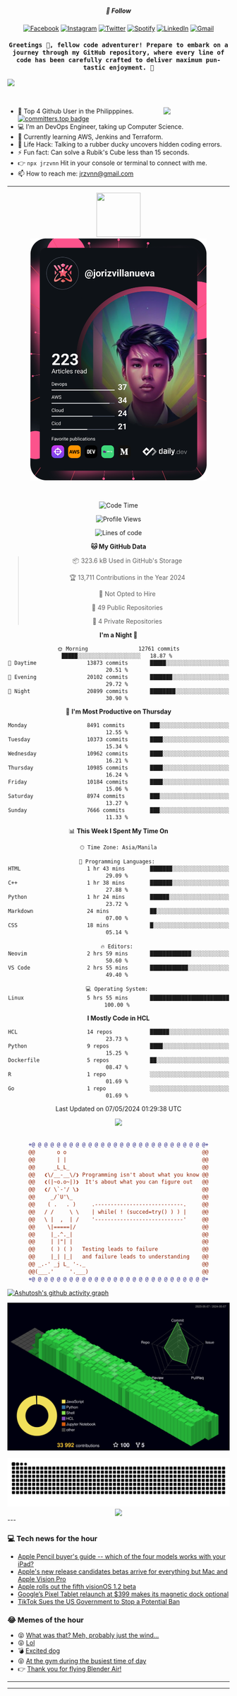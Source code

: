 <h5 align="center">💬 Follow</h5>
<div align="center">

[![Facebook](https://img.shields.io/badge/Facebook-%231877F2.svg?style=for-the-badge&logo=Facebook&logoColor=white)](https://www.facebook.com/Horisyo/)
[![Instagram](https://img.shields.io/badge/Instagram-%23E4405F.svg?style=for-the-badge&logo=Instagram&logoColor=white)](https://www.instagram.com/jrzvnn_/)
[![Twitter](https://img.shields.io/badge/Twitter-%231DA1F2.svg?style=for-the-badge&logo=Twitter&logoColor=white)](https://twitter.com/jrz_studies)
[![Spotify](https://img.shields.io/badge/Spotify-%231ED760.svg?style=for-the-badge&logo=Spotify&logoColor=white)](https://open.spotify.com/user/217td4qrc6mzqjodfalmzjpdi?si=b93099b9078c4ccb)
[![LinkedIn](https://img.shields.io/badge/LinkedIn-%230077B5.svg?style=for-the-badge&logo=LinkedIn&logoColor=white)](https://www.linkedin.com/in/jrz-vnn/)
[![Gmail](https://img.shields.io/badge/Gmail-D14836?style=for-the-badge&logo=gmail&logoColor=white)](mailto:jrzvnn@gmail.com)

</div>
<h4 align="center"><samp>Greetings 👋, fellow code adventurer! Prepare to embark on a journey through my GitHub repository, where every line of code has been carefully crafted to deliver maximum pun-tastic enjoyment. 🚀 </samp></h4>

<!--horizontal divider(gradiant)-->
<img src="https://user-images.githubusercontent.com/73097560/115834477-dbab4500-a447-11eb-908a-139a6edaec5c.gif">

&nbsp; 

<img align='right' src='https://github.com/Rishit-dagli/Rishit-dagli/blob/master/images/octocat-anime.gif' width='150"'>

- 🚀 Top 4 Github User in the Philipppines. [![committers.top badge](https://user-badge.committers.top/philippines/jrzvnn.svg)](https://user-badge.committers.top/philippines/USERNAME)
- 💻 I’m an DevOps Engineer, taking up Computer Science.
- 🤖 Currently learning AWS, Jenkins and Terraform.
- 🎯 Life Hack: Talking to a rubber ducky uncovers hidden coding errors.
- ⚡ Fun fact: Can solve a Rubik's Cube less than 15 seconds.
- 👉 `npx jrzvnn` Hit in your console or terminal to connect with me.
- 📫 How to reach me: jrzvnn@gmail.com

---

<!--🖼️OCTOCAT-->
<p align="center">

<img src="https://media.giphy.com/media/IP7sarl7C5lSFCw9rG/giphy.gif"  width="100px" height="100px">
<br />
<a href="https://app.daily.dev/jorizvillanueva"><img src="https://github.com/jrzvnn/jrzvnn/blob/main/devcard.svg" width="400" alt="Joriz Dev Card"/></a>
</p>

<br />
<div align="center">

<!--START_SECTION:waka-->
![Code Time](http://img.shields.io/badge/Code%20Time-256%20hrs%2050%20mins-blue)

![Profile Views](http://img.shields.io/badge/Profile%20Views-103-blue)

![Lines of code](https://img.shields.io/badge/From%20Hello%20World%20I%27ve%20Written-1.6%20million%20lines%20of%20code-blue)

**🐱 My GitHub Data** 

> 📦 323.6 kB Used in GitHub's Storage 
 > 
> 🏆 13,711 Contributions in the Year 2024
 > 
> 🚫 Not Opted to Hire
 > 
> 📜 49 Public Repositories 
 > 
> 🔑 4 Private Repositories 
 > 
**I'm a Night 🦉** 

```text
🌞 Morning                12761 commits       █████░░░░░░░░░░░░░░░░░░░░   18.87 % 
🌆 Daytime                13873 commits       █████░░░░░░░░░░░░░░░░░░░░   20.51 % 
🌃 Evening                20102 commits       ███████░░░░░░░░░░░░░░░░░░   29.72 % 
🌙 Night                  20899 commits       ████████░░░░░░░░░░░░░░░░░   30.90 % 
```
📅 **I'm Most Productive on Thursday** 

```text
Monday                   8491 commits        ███░░░░░░░░░░░░░░░░░░░░░░   12.55 % 
Tuesday                  10373 commits       ████░░░░░░░░░░░░░░░░░░░░░   15.34 % 
Wednesday                10962 commits       ████░░░░░░░░░░░░░░░░░░░░░   16.21 % 
Thursday                 10985 commits       ████░░░░░░░░░░░░░░░░░░░░░   16.24 % 
Friday                   10184 commits       ████░░░░░░░░░░░░░░░░░░░░░   15.06 % 
Saturday                 8974 commits        ███░░░░░░░░░░░░░░░░░░░░░░   13.27 % 
Sunday                   7666 commits        ███░░░░░░░░░░░░░░░░░░░░░░   11.33 % 
```


📊 **This Week I Spent My Time On** 

```text
🕑︎ Time Zone: Asia/Manila

💬 Programming Languages: 
HTML                     1 hr 43 mins        ███████░░░░░░░░░░░░░░░░░░   29.09 % 
C++                      1 hr 38 mins        ███████░░░░░░░░░░░░░░░░░░   27.88 % 
Python                   1 hr 24 mins        ██████░░░░░░░░░░░░░░░░░░░   23.72 % 
Markdown                 24 mins             ██░░░░░░░░░░░░░░░░░░░░░░░   07.00 % 
CSS                      18 mins             █░░░░░░░░░░░░░░░░░░░░░░░░   05.14 % 

🔥 Editors: 
Neovim                   2 hrs 59 mins       █████████████░░░░░░░░░░░░   50.60 % 
VS Code                  2 hrs 55 mins       ████████████░░░░░░░░░░░░░   49.40 % 

💻 Operating System: 
Linux                    5 hrs 55 mins       █████████████████████████   100.00 % 
```

**I Mostly Code in HCL** 

```text
HCL                      14 repos            ██████░░░░░░░░░░░░░░░░░░░   23.73 % 
Python                   9 repos             ████░░░░░░░░░░░░░░░░░░░░░   15.25 % 
Dockerfile               5 repos             ██░░░░░░░░░░░░░░░░░░░░░░░   08.47 % 
R                        1 repo              ░░░░░░░░░░░░░░░░░░░░░░░░░   01.69 % 
Go                       1 repo              ░░░░░░░░░░░░░░░░░░░░░░░░░   01.69 % 
```




 Last Updated on 07/05/2024 01:29:38 UTC
<!--END_SECTION:waka-->

<img src="https://wakatime.com/share/@jrzvnn/70a4618c-7cd9-4016-b7b9-eabe75c837ee.svg">

<br />
<br />

```diff
+@ @ @ @ @ @ @ @ @ @ @ @ @ @ @ @ @ @ @ @ @ @ @ @ @ @ @ @+
@@       o o                                           @@
@@       | |                                           @@
@@      _L_L_                                          @@
@@   ❮\/__-__\/❯ Programming isn't about what you know @@
@@   ❮(|~o.o~|)❯  It's about what you can figure out   @@
@@   ❮/ \`-'/ \❯                                       @@
@@     _/`U'\_                                         @@
@@    ( .   . )     .----------------------------.     @@
@@   / /     \ \    | while( ! (succed=try() ) ) |     @@
@@   \ |  ,  | /    '----------------------------'     @@
@@    \|=====|/                                        @@
@@     |_.^._|                                         @@
@@     | |"| |                                         @@
@@     ( ) ( )   Testing leads to failure              @@
@@     |_| |_|   and failure leads to understanding    @@
@@ _.-' _j L_ '-._                                     @@
@@(___.'     '.___)                                    @@
+@ @ @ @ @ @ @ @ @ @ @ @ @ @ @ @ @ @ @ @ @ @ @ @ @ @ @ @+

```

</div>


[![Ashutosh's github activity graph](https://github-readme-activity-graph.vercel.app/graph?username=jrzvnn&theme=github-compact)](https://github.com/ashutosh00710/github-readme-activity-graph)


![svg](profile-3d-contrib/profile-night-green.svg)

<div align="center">
<img src="https://github.com/jrzvnn/jrzvnn/blob/output/github-snake-dark.svg">
</div>

<div align=center>
<img align=center src=https://metrics.lecoq.io/jrzvnn?template=classic&isocalendar=1&languages=1&achievements=1&base=header%2C%20activity%2C%20community%2C%20repositories%2C%20metadata&base.indepth=false&base.hireable=false&base.skip=false&isocalendar=false&isocalendar.duration=full-year&languages=false&languages.limit=8&languages.threshold=0%25&languages.other=false&languages.colors=github&languages.sections=most-used&languages.indepth=false&languages.analysis.timeout=15&languages.analysis.timeout.repositories=7.5&languages.categories=markup%2C%20programming&languages.recent.categories=markup%2C%20programming&languages.recent.load=300&languages.recent.days=14&achievements=false&achievements.threshold=C&achievements.secrets=true&achievements.display=detailed&achievements.limit=0&config.timezone=Asia%2FManila)
</div>
<div align="left">
---

### 💻 Tech news for the hour

<!-- TECH:START -->
 - [Apple Pencil buyer&#39;s guide -- which of the four models works with your iPad?](https://appleinsider.com/articles/24/05/07/apple-pencil-buyers-guide----which-of-the-four-models-works-with-your-ipad?utm_medium=rss)
 - [Apple&#39;s new release candidates betas arrive for everything but Mac and Apple Vision Pro](https://appleinsider.com/articles/24/05/07/apples-new-release-candidates-betas-arrive-for-everything-but-mac-and-apple-vision-pro?utm_medium=rss)
 - [Apple rolls out the fifth visionOS 1.2 beta](https://appleinsider.com/articles/24/05/07/apple-rolls-out-the-fifth-visionos-12-beta?utm_medium=rss)
 - [Google’s Pixel Tablet relaunch at $399 makes its magnetic dock optional](https://www.theverge.com/2024/5/7/24151269/google-pixel-tablet-price-drop-dock-optional)
 - [TikTok Sues the US Government to Stop a Potential Ban](https://www.wired.com/story/tiktok-ban-lawsuit-government-first-amendment/)<!-- TECH:END -->

### 😂 Memes of the hour

<!-- MEMES:START -->
 - 😝 [What was that? Meh, probably just the wind...](http://9gag.com/gag/aGy9qy6)
 - 😝 [Lol](http://9gag.com/gag/a9ydeNm)
 - 💣 [Excited dog](http://9gag.com/gag/a1mAjRD)
 - 😝 [At the gym during the busiest time of day](http://9gag.com/gag/a4P4y4m)
 - 👉 [Thank you for flying Blender Air!](http://9gag.com/gag/aRBQd4A)<!-- MEMES:END -->

---

---
